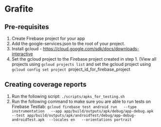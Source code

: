 # Grafite

## Pre-requisites

1. Create Firebase project for your app
2. Add the google-services.json to the root of your project.
3. Install gcloud - https://cloud.google.com/sdk/docs/downloads-interactive
4. Set the gcloud project to the Firebase project created in step 1. (View all projects using `gcloud projects list` and set the gcloud project using `gcloud config set project `project_id_for_firebase_project

## Creating coverage reports

1. Run the following script: `./scripts/apks_for_testing.sh`
2. Run the following command to make sure you are able to run tests on Firebase Testlab:
`gcloud firebase test android run   --type instrumentation   --app app/build/outputs/apk/debug/app-debug.apk   --test app/build/outputs/apk/androidTest/debug/app-debug-androidTest.apk  --locales en   --orientations portrait  `
